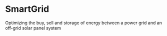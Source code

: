 # SmartGrid
Optimizing the buy, sell and storage of energy between a power grid and an off-grid solar panel system
